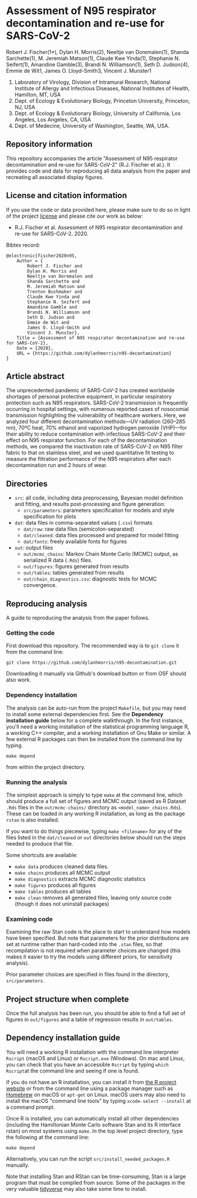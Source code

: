 # Assessment of N95 respirator decontamination and re-use for SARS-CoV-2
Robert J. Fischer(1\*), Dylan H. Morris(2), Neeltje van Doremalen(1), Shanda Sarchette(1), M. Jeremiah Matson(1), Claude Kwe Yinda(1), Stephanie N. Seifert(1), Amandine Gamble(3), Brandi N. Williamson(1), Seth D. Judson(4), Emmie de Wit1, James O. Lloyd-Smith3, Vincent J. Munster1

1. Laboratory of Virology, Division of Intramural Research, National Institute of Allergy and Infectious Diseases, National Institutes of Health, Hamilton, MT, USA
2. Dept. of Ecology \& Evolutionary Biology, Princeton University, Princeton, NJ, USA
3. Dept. of Ecology \& Evolutionary Biology, University of California, Los Angeles, Los Angeles, CA, USA
4. Dept. of Medecine, University of Washington, Seattle, WA, USA.

## Repository information
This repository accompanies the article "Assessment of N95 respirator decontamination and re-use for SARS-CoV-2" (R.J. Fischer et al.). It provides code and data for reproducing all data analysis from the paper and recreating all associated display figures.

## License and citation information
If you use the code or data provided here, please make sure to do so in light of the project [license](LICENSE.txt) and please cite our work as below:

- R.J. Fischer et al. Assessment of N95 respirator decontamination and re-use for SARS-CoV-2. 2020.

Bibtex record:
```
@electronic{fischer2020n95,
    Author = {
        Robert J. Fischer and 
        Dylan H. Morris and
        Neeltje van Doremalen and 
        Shanda Sarchette and
        M. Jeremiah Matson and 
        Trenton Bushmaker and
        Claude Kwe Yinda and
        Stephanie N. Seifert and
        Amandine Gamble and 
        Brandi N. Williamson and
        Seth D. Judson and
        Emmie de Wit and
        James O. Lloyd-Smith and 
        Vincent J. Munster},
    Title = {Assessment of N95 respirator decontamination and re-use for SARS-CoV-2},
    Date = {2020},
    URL = {https://github.com/dylanhmorris/n95-decontamination}
}
```

## Article abstract 
The unprecedented pandemic of SARS-CoV-2 has created worldwide shortages of personal protective equipment, in particular respiratory protection such as N95 respirators. SARS-CoV-2 transmission is frequently occurring in hospital settings, with numerous reported cases of nosocomial transmission highlighting the vulnerability of healthcare workers. Here, we analyzed four different decontamination methods—UV radiation (260–285 nm), 70ºC heat, 70% ethanol and vaporized hydrogen peroxide (VHP)—for their ability to reduce contamination with infectious SARS-CoV-2 and their effect on N95 respirator function. For each of the decontamination methods, we compared the inactivation rate of SARS-CoV-2 on N95 filter fabric to that on stainless steel, and we used quantitative fit testing to measure the filtration performance of the N95 respirators after each decontamination run and 2 hours of wear.

## Directories
- ``src``: all code, including data preprocessing, Bayesian model definition and fitting, and results post-processing and figure generation:
    - ``src/parameters``: parameters specification for models and style specification for plots
- ``dat``: data files in comma-separated values (``.csv``) formats
    - ``dat/raw``: raw data files (semicolon-separated)
    - ``dat/cleaned``: data files processed and prepared for model fitting
    - ``dat/fonts``: freely available fonts for figures
- ``out``: output files
    - ``out/mcmc_chains``: Markov Chain Monte Carlo (MCMC) output, as serialized R data (``.Rds``) files. 
    - ``out/figures``: figures generated from results
    - ``out/tables``: tables generated from results
    - ``out/chain_diagnostics.csv``: diagnostic tests for MCMC convergence.

## Reproducing analysis

A guide to reproducing the analysis from the paper follows.

### Getting the code
First download this repository. The recommended way is to ``git clone`` it from the command line:

    git clone https://github.com/dylanhmorris/n95-decontamination.git

Downloading it manually via Github's download button or from OSF should also work.

### Dependency installation
The analysis can be auto-run from the project ``Makefile``, but you may need to install some external dependencies first. See the **Dependency installation guide** below for a complete walkthrough. In the first instance, you'll need a working installation of the statistical programming language R, a working C++ compiler, and a working installation of Gnu Make or similar. A few external R packages can then be installed from the command line by typing.

    make depend

from within the project directory.

### Running the analysis

The simplest approach is simply to type ``make`` at the command line, which should produce a full set of figures and MCMC output (saved as R Dataset ``.Rds`` files in the ``out/mcmc-chains/`` directory as ``<model_name>_chains.Rds``). These can be loaded in any working R installation, as long as the package ``rstan`` is also installed.

If you want to do things piecewise, typing ``make <filename>`` for any of the files listed in the ``dat/cleaned`` or ``out`` directories below should run the steps needed to produce that file.

Some shortcuts are available:

- ``make data`` produces cleaned data files.
- ``make chains`` produces all MCMC output
- ``make diagnostics`` extracts MCMC diagnostic statistics
- ``make figures`` produces all figures
- ``make tables`` produces all tables
- ``make clean`` removes all generated files, leaving only source code (though it does not uninstall packages)

### Examining code

Examining the raw Stan code is the place to start to understand how models have been specified. But note that parameters for the prior distributions are set at runtime rather than hard-coded into the ``.stan`` files, so that recompilation is not required when parameter choices are changed (this makes it easier to try the models using different priors, for sensitivity analysis).

Prior parameter choices are specified in files found in the directory, ``src/parameters``.

## Project structure when complete

Once the full analysis has been run, you should be able to find a full set of figures in ``out/figures`` and a table of regression results in ``out/tables``.

## Dependency installation guide
You will need a working R installation with the command line interpreter ``Rscript`` (macOS and Linux) or ``Rscript.exe`` (Windows). On mac and Linux, you can check that you have an accessible ``Rscript`` by typing ``which Rscript``at the command line and seeing if one is found.

If you do not have an R installation, you can install it from [the R project website](https://www.r-project.org/) or from the command line using a package manager such as [Homebrew](https://brew.sh/) on macOS or ``apt-get`` on Linux. macOS users may also need to install the macOS "command line tools" by typing ``xcode-select --install`` at a command prompt.

Once R is installed, you can automatically install all other dependencies (including the Hamiltonian Monte Carlo software Stan and its R interface rstan) on most systems using ``make``. In the top level project directory, type the following at the command line:

    make depend

Alternatively, you can run the script ``src/install_needed_packages.R`` manually. 

Note that installing Stan and RStan can be time-consuming, Stan is a large program that must be compiled from source. Some of the packages in the very valuable [tidyverse](https://www.tidyverse.org/) may also take some time to install.
